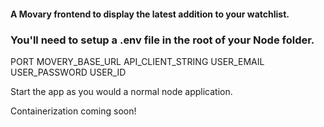 #### A Movary frontend to display the latest addition to your watchlist.

### You'll need to setup a .env file in the root of your Node folder.

PORT
MOVERY_BASE_URL
API_CLIENT_STRING 
USER_EMAIL
USER_PASSWORD
USER_ID

Start the app as you would a normal node application. 

Containerization coming soon!
